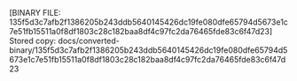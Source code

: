 [BINARY FILE: 135f5d3c7afb2f1386205b243ddb5640145426dc19fe080dfe65794d5673e1c7e51fb15511a0f8df1803c28c182baa8df4c97fc2da76465fde83c6f47d23]
Stored copy: docs/converted-binary/135f5d3c7afb2f1386205b243ddb5640145426dc19fe080dfe65794d5673e1c7e51fb15511a0f8df1803c28c182baa8df4c97fc2da76465fde83c6f47d23
